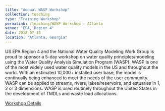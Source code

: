 ```yaml
---
title: "Annual WASP Workshop"
collection: teaching
type: "Training Workshop"
permalink: /teaching/WASP Workshop - Atlanta
venue: "EPA, Region 4"
date: 2018-07-15
location: "Atlanta, Georgia"
---
```


US EPA Region 4 and the National Water Quality Modeling Work Group is proud to sponsor a 5-day workshop on water quality principles/modeling using the Water Quality Analysis Simulation Program (WASP). WASP is one of the most widely used water quality models in the US and throughout the world. With an estimated 10,000+ installed user base, the model is continually being enhanced to meet the needs of the user community. 
WASP can be applied to streams, rivers, lakes/reservoirs, and estuaries in 1, 2 or 3 dimensions. WASP is used routinely throughout the United States in the development of TMDLs and waste load allocations.

[Workshop Details](http://epawasp.twool.com/workshop/)
